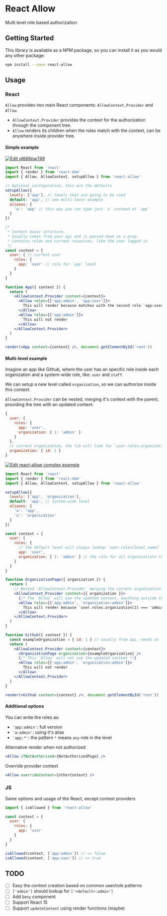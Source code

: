 # React Allow

Multi level role based authorization

## Getting Started

This library is available as a NPM package, so you can install it as you would any other package:

```sh
npm install --save react-allow
```

## Usage

### React

`Allow` provides two main React components: `AllowContext.Provider` and `Allow`.

- `AllowContext.Provider` provides the context for the authorization through the component tree.
- `Allow` renders its children when the roles match with the context, can be anywhere inside provider tree.

#### Simple example
[![Edit ql666pw749](https://codesandbox.io/static/img/play-codesandbox.svg)](https://codesandbox.io/s/ql666pw749)

```jsx
import React from 'react'
import { render } from 'react-dom' 
import { Allow, AllowContext, setupAllow } from 'react-allow'

// Optional configuration, this are the defaults
setupAllow({
  levels: ['app'], // levels that are going to be used
  default: 'app', // see multi-level example
  aliases: {
    'a': 'app' // this way you can type just `a` instead of `app`
  }
})

/*
 * Context basic structure.
 * Usually comes from your api and is passed down as a prop.
 * Contains roles and current resources, like the user logged in
 */
const context = {
  user: { // current user
    roles: {
      app: 'user' // role for `app` level
    }
  }
}

function App({ context }) {
  return (
    <AllowContext.Provider context={context}>
      <Allow roles={['app:admin', 'app:user']}>
        This will render because matches with the second role `app:user`
      </Allow>
      <Allow roles={['app:admin']}>
        This will not render
      </Allow>
    </AllowContext.Provider>
  )
}

render(<App context={context} />, document.getElementById('root'))
```

#### Multi-level example

Imagine an app like Github, where the user has an specific role inside each organization and a system-wide role, like: `user` and `staff`.

We can setup a new level called `organization`, so we can authorize inside this context.

`AllowContext.Provider` can be nested, merging it's context with the parent, providing the tree with an updated context:

```js
{
  user: {
    roles: {
      app: 'user',
      organization: { 1: 'admin' }
    }
  },
  // current organization, the lib will look for `user.roles.organization[1]`
  organization: { id: 1 } 
}
```

[![Edit react-allow complex example](https://codesandbox.io/static/img/play-codesandbox.svg)](https://codesandbox.io/s/w7x5v9qy9l)
```jsx
import React from 'react'
import { render } from 'react-dom' 
import { Allow, AllowContext, setupAllow } from 'react-allow'

setupAllow({
  levels: ['app', 'organization'],
  default: 'app', // system-wide level
  aliases: {
    'a': 'app',
    'o': 'organization'
  }
})

const context = {
  user: {
    roles: {
      // the default level will always lookup `user.roles[level_name]` for the resolution
      app: 'user', 
      organization: { 1: 'admin' } // the role for all organizations the user belongs
    }
  }
}

function OrganizationPage({ organization }) {
  return (
    // Nested `AllowContext.Provider` merging the current organization to the context
    <AllowContext.Provider context={{ organization }}>
      {/* The `Allow` will use the updated context, anything outside the provider will use the previous context */}
      <Allow roles={['app:admin', 'organization:admin']}>
        This will render because `user.roles.organization[1] === 'admin'`
      </Allow>
    </AllowContext.Provider>
  )
}

function Github({ context }) {
  const exampleOrganization = { id: 1 } // usually from api, needs an `id`
  return (
    <AllowContext.Provider context={context}>
      <OrganizationPage organization={exampleOrganization} />
      {/* This `Allow` will not use the updated context */}
      <Allow roles={['app:admin', 'organization:admin']}>
        This will not render
      </Allow>
    </AllowContext.Provider>
  )
}

render(<Github context={context} />, document.getElementById('root'))
```

#### Additional options

You can write the roles as:
 - `'app:admin'`: full version
 - `'a:admin'`: using it's alias
 - `'app:*'`: the pattern `*` means `any` role in the level

Alternative render when not authorized
 ```jsx
 <Allow ifNotAuthorized={NotAuthorizedPage} />
 ```

 Override provider context
 ```jsx
 <Allow overrideContext={otherContext} />
 ```

### JS

Same options and usage of the React, except context providers

```js
import { isAllowed } from 'react-allow'

const context = {
  user: {
    roles: {
      app: 'user'
    }
  }
}

isAllowed(context, ['app:admin']) // => false
isAllowed(context, ['app:user']) // => true
```

## TODO

- [ ] Easy the context creation based on common user/role patterns
- [ ] `['admin']` should lookup for `['<default>:admin']`
- [ ] Add `Deny` component
- [ ] Support React 15
- [ ] Support `updateContext` using render functions (maybe)
